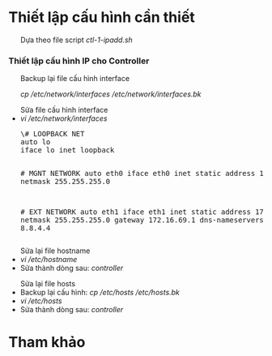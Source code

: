 ﻿<h1>Thiết lập cấu hình cần thiết</h1>
<ul>Dựa theo file script <i>ctl-1-ipadd.sh</i></ul>
<h3>Thiết lập cấu hình IP cho Controller</h3>
	<ul>Backup lại file cấu hình interface
		<p><i>cp /etc/network/interfaces /etc/network/interfaces.bk</i></p>
	</ul>
	<ul>Sửa file cấu hình interface
		<li><i>vi /etc/network/interfaces</i></li>
		<pre>
\# LOOPBACK NET
auto lo
iface lo inet loopback

\# MGNT NETWORK
auto eth0
iface eth0 inet static
address 10.10.10.80
netmask 255.255.255.0

\# EXT NETWORK
auto eth1
iface eth1 inet static
address 172.16.69.80
netmask 255.255.255.0
gateway 172.16.69.1
dns-nameservers 8.8.8.8 8.8.4.4
		</pre>
	</ul>
	<ul>Sửa lại file hostname
		<li><i>vi /etc/hostname</i></li>
		<li>Sửa thành dòng sau: <i>controller</i></li>
	</ul>
	<ul>Sửa lại file hosts
		<li>Backup lại cấu hình: <i>cp /etc/hosts /etc/hosts.bk</i></li>
		<li><i>vi /etc/hosts</i></li>
		<li>Sửa thành dòng sau: <i>controller</i></li>
	</ul>



<h3></h3>






<h3></h3>



<h1></h1>









<h1></h1>
	<ul></ul>
	<ul></ul>
	<ul></ul>











<h1>Tham khảo</h1>
<ul></ul>
<ul></ul>
<ul></ul>
<ul></ul>


